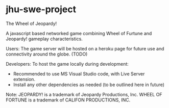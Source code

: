 # jhu-swe-project
The Wheel of Jeopardy!

A javascript based networked game combining Wheel of Furtune and Jeopardy! gameplay characteristics.

Users:
The game server will be hosted on a heroku page for future use and connectivity around the globe. (TODO)

Developers:
To host the game locally during development:
- Recommended to use MS Visual Studio code, with Live Server extension. 
- Install any other dependencies as needed (to be outlined here in future)

Note:
JEOPARDY! is a trademark of Jeopardy Productions, Inc.
WHEEL OF FORTUNE is a trademark of CALIFON PRODUCTIONS, INC.
